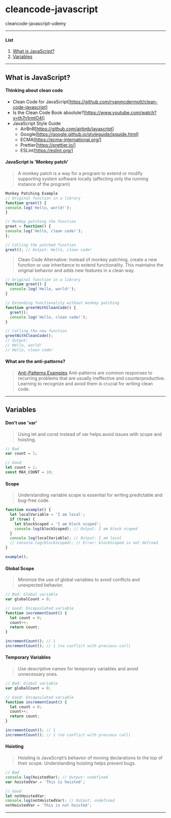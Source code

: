 # cleancode-javascript

cleancode-javascript-udemy

---

#### List

1. [What is JavaScript?](#what-is-javascript)
2. [Variables](#variables)

---

## What is JavaScript?

#### Thinking about clean code

- Clean Code for JavaScript[https://github.com/ryanmcdermott/clean-code-javascript]
- Is the Clean Code Book absolute?[https://www.youtube.com/watch?v=th7n1rmlO4I]
- JavaScript Style Guide
  - AirBnB[https://github.com/airbnb/javascript]
  - Google[https://google.github.io/styleguide/jsguide.html]
  - ECMA[https://ecma-international.org/]
  - Prettier[https://prettier.io/]
  - ESLint[https://eslint.org/]

#### JavaScript is 'Monkey patch'

> A monkey patch is a way for a program to extend or modify supporting system software locally (affecting only the running instance of the program)

```javascript
Monkey Patching Example
// Original function in a library
function greet() {
console.log('Hello, world!');
}

// Monkey patching the function
greet = function() {
console.log('Hello, clean code!');
};

// Calling the patched function
greet(); // Output: Hello, clean code!
```

> Clean Code Alternative: Instead of monkey patching, create a new function or use inheritance to extend functionality. This maintains the original behavior and adds new features in a clean way.

```javascript
// Original function in a library
function greet() {
  console.log('Hello, world!');
}

// Extending functionality without monkey patching
function greetWithCleanCode() {
  greet();
  console.log('Hello, clean code!');
}

// Calling the new function
greetWithCleanCode();
// Output:
// Hello, world!
// Hello, clean code!
```

#### What are the anti-patterns?

> [Anti-Patterns Examples](anti-patterns.md)
> Anti-patterns are common responses to recurring problems that are usually ineffective and counterproductive. Learning to recognize and avoid them is crucial for writing clean code.

---

## Variables

#### Don't use 'var'

> Using let and const instead of var helps avoid issues with scope and hoisting.

```javascript
// Bad
var count = 1;

// Good
let count = 1;
const MAX_COUNT = 10;
```

#### Scope

> Understanding variable scope is essential for writing predictable and bug-free code.

```javascript
function example() {
  let localVariable = 'I am local';
  if (true) {
    let blockScoped = 'I am block scoped';
    console.log(blockScoped); // Output: I am block scoped
  }
  console.log(localVariable); // Output: I am local
  // console.log(blockScoped); // Error: blockScoped is not defined
}

example();
```

#### Global Scope

> Minimize the use of global variables to avoid conflicts and unexpected behavior.

```javascript
// Bad: Global variable
var globalCount = 0;

// Good: Encapsulated variable
function incrementCount() {
  let count = 0;
  count++;
  return count;
}

incrementCount(); // 1
incrementCount(); // 1 (no conflict with previous call)
```

#### Temporary Variables

> Use descriptive names for temporary variables and avoid unnecessary ones.

```javascript
// Bad: Global variable
var globalCount = 0;

// Good: Encapsulated variable
function incrementCount() {
  let count = 0;
  count++;
  return count;
}

incrementCount(); // 1
incrementCount(); // 1 (no conflict with previous call)
```

#### Hoisting

> Hoisting is JavaScript’s behavior of moving declarations to the top of their scope. Understanding hoisting helps prevent bugs.

```javascript
// Bad
console.log(hoistedVar); // Output: undefined
var hoistedVar = 'This is hoisted';

// Good
let notHoistedVar;
console.log(notHoistedVar); // Output: undefined
notHoistedVar = 'This is not hoisted';
```

---

##
